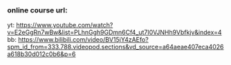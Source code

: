### online course url:
yt: https://www.youtube.com/watch?v=E2eGgRn7wBw&list=PLhnGgh9GDmn6Cf4_ut7I0VJNHh9Vbfkjv&index=4
bb: https://www.bilibili.com/video/BV15jY4zAEfo?spm_id_from=333.788.videopod.sections&vd_source=a64aeae407eca4026a618b30d012c0b6&p=6
